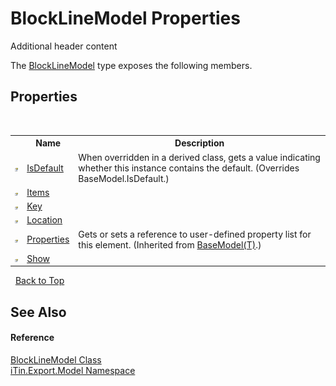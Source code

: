 # BlockLineModel Properties
Additional header content 

The <a href="T_iTin_Export_Model_BlockLineModel">BlockLineModel</a> type exposes the following members.


## Properties
&nbsp;<table><tr><th></th><th>Name</th><th>Description</th></tr><tr><td>![Public property](media/pubproperty.gif "Public property")</td><td><a href="P_iTin_Export_Model_BlockLineModel_IsDefault">IsDefault</a></td><td>
When overridden in a derived class, gets a value indicating whether this instance contains the default.
 (Overrides BaseModel.IsDefault.)</td></tr><tr><td>![Public property](media/pubproperty.gif "Public property")</td><td><a href="P_iTin_Export_Model_BlockLineModel_Items">Items</a></td><td /></tr><tr><td>![Public property](media/pubproperty.gif "Public property")</td><td><a href="P_iTin_Export_Model_BlockLineModel_Key">Key</a></td><td /></tr><tr><td>![Public property](media/pubproperty.gif "Public property")</td><td><a href="P_iTin_Export_Model_BlockLineModel_Location">Location</a></td><td /></tr><tr><td>![Public property](media/pubproperty.gif "Public property")</td><td><a href="P_iTin_Export_Model_BaseModel_1_Properties">Properties</a></td><td>
Gets or sets a reference to user-defined property list for this element.
 (Inherited from <a href="T_iTin_Export_Model_BaseModel_1">BaseModel(T)</a>.)</td></tr><tr><td>![Public property](media/pubproperty.gif "Public property")</td><td><a href="P_iTin_Export_Model_BlockLineModel_Show">Show</a></td><td /></tr></table>&nbsp;
<a href="#blocklinemodel-properties">Back to Top</a>

## See Also


#### Reference
<a href="T_iTin_Export_Model_BlockLineModel">BlockLineModel Class</a><br /><a href="N_iTin_Export_Model">iTin.Export.Model Namespace</a><br />